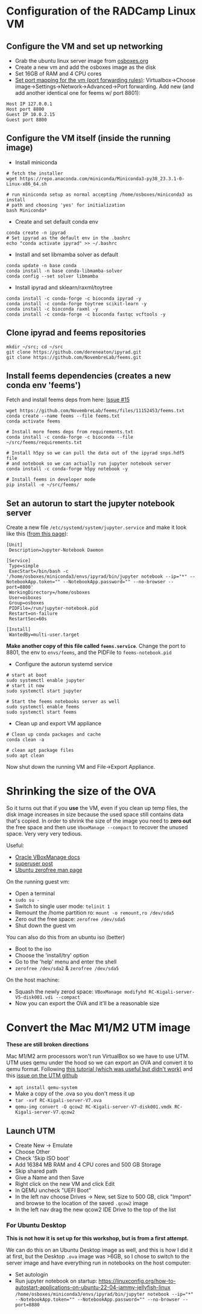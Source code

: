 # Configuration of the RADCamp Linux VM

## Configure the VM and set up networking
* Grab the ubuntu linux server image from [osboxes.org](https://www.osboxes.org/virtualbox-images/)
* Create a new vm and add the osboxes image as the disk
 * Set 16GB of RAM and 4 CPU cores
* [Set port mapping for the vm (port forwarding rules)](https://serverfault.com/questions/908615/virtualbox-and-windows-10-cant-connect-to-a-server-hosted-on-virtualbox): Virtualbox->Choose image->Settings->Network->Advanced->Port forwarding.
Add new (and add another identical one for feems w/ port 8801):

```
Host IP 127.0.0.1
Host port 8800
Guest IP 10.0.2.15
Guest port 8800
```

## Configure the VM itself (inside the running image)
* Install miniconda

```
# fetch the installer
wget https://repo.anaconda.com/miniconda/Miniconda3-py38_23.3.1-0-Linux-x86_64.sh

# run miniconda setup as normal accepting /home/osboxes/miniconda3 as install
# path and choosing 'yes' for initialization
bash Miniconda*
```

* Create and set default conda env

```
conda create -n ipyrad
# Set ipyrad as the default env in the .bashrc
echo "conda activate ipyrad" >> ~/.bashrc
```

* Install and set libmamba solver as default

```
conda update -n base conda
conda install -n base conda-libmamba-solver
conda config --set solver libmamba
```

* Install ipyrad and sklearn/raxml/toytree

```
conda install -c conda-forge -c bioconda ipyrad -y
conda install -c conda-forge toytree scikit-learn -y
conda install -c bioconda raxml -y
conda install -c conda-forge -c bioconda fastqc vcftools -y
```

## Clone ipyrad and feems repositories
```
mkdir ~/src; cd ~/src
git clone https://github.com/dereneaton/ipyrad.git
git clone https://github.com/NovembreLab/feems.git
```

## Install feems dependencies (creates a new conda env 'feems')
Fetch and install feems deps from here: [Issue #15](https://github.com/NovembreLab/feems/issues/15)
```
wget https://github.com/NovembreLab/feems/files/11152453/feems.txt
conda create --name feems --file feems.txt
conda activate feems

# Install more feems deps from requirements.txt
conda install -c conda-forge -c bioconda --file ~/src/feems/requirements.txt

# Install h5py so we can pull the data out of the ipyrad snps.hdf5 file
# and notebook so we can actually run jupyter notebook server
conda install -c conda-forge h5py notebook -y

# Install feems in developer mode
pip install -e ~/src/feems/
```

## Set an autorun to start the jupyter notebook server

Create a new file `/etc/systemd/system/jupyter.service` and make it look like
this ([from this page](https://towardsdatascience.com/run-jupyter-notebook-as-a-background-service-on-ubuntu-c5d6298ed1e)):
```
[Unit]
 Description=Jupyter-Notebook Daemon

[Service]
 Type=simple
 ExecStart=/bin/bash -c '/home/osboxes/miniconda3/envs/ipyrad/bin/jupyter notebook --ip="*" --NotebookApp.token="" --NotebookApp.password="" --no-browser --port=8800'
 WorkingDirectory=/home/osboxes
 User=osboxes
 Group=osboxes
 PIDFile=/run/jupyter-notebook.pid
 Restart=on-failure
 RestartSec=60s

[Install]
 WantedBy=multi-user.target
```

**Make another copy of this file called `feems.service`**. Change the port to
8801, the env to `envs/feems`, and the PIDFile to `feems-notebook.pid`


* Configure the autorun systemd service

```
# start at boot
sudo systemctl enable jupyter
# start it now
sudo systemctl start jupyter

# Start the feems notebooks server as well
sudo systemctl enable feems 
sudo systemctl start feems
```

* Clean up and export VM appliance

```
# Clean up conda packages and cache
conda clean -a

# clean apt package files
sudo apt clean
```

Now shut down the running VM and File->Export Appliance.

# Shrinking the size of the OVA
So it turns out that if you **use** the VM, even if you clean up temp files,
the disk image increases in size because the used space still contains data
that's copied. In order to shrink the size of the image you need to **zero out**
the free space and then use `VboxManage --compact` to recover the unused space.
Very very very tedious.

Useful:
* [Oracle VBoxManage docs](https://docs.oracle.com/en/virtualization/virtualbox/6.0/user/vboxmanage-modifymedium.html)
* [superuser post](https://superuser.com/questions/502887/shrink-size-of-ova-file-in-virtualbox)
* [Ubuntu zerofree man page](https://manpages.ubuntu.com/manpages/lunar/en/man8/zerofree.8.html)

On the running guest vm:
* Open a terminal
* `sudo su -`
* Switch to single user mode: `telinit 1`
* Remount the /home partition ro: `mount -o remount,ro /dev/sda5`
* Zero out the free space: `zerofree /dev/sda5`
* Shut down the guest vm

You can also do this from an ubuntu iso (better)
* Boot to the iso
* Choose the 'install/try' option
* Go to the 'help' menu and enter the shell
* `zerofree /dev/sda2` & `zerofree /dev/sda5`

On the host machine:
* Squash the newly zerod space: `VBoxManage modifyhd RC-Kigali-server-V5-disk001.vdi --compact`
* Now you can export the OVA and it'll be a reasonable size

# Convert the Mac M1/M2 UTM image
**These are still broken directions**

Mac M1/M2 arm processors won't run VirtualBox so we have to use UTM. UTM
uses qemu under the hood so we can export an OVA and convert it to qemu
format. Following [this tutorial (which was useful but didn't work)](https://medium.com/@hitoshi.shimomae/convert-ova-to-qcow2-and-start-it-with-utm-13fa3fc4c3db)
and this [issue on the UTM github](https://github.com/utmapp/UTM/discussions/2521)
* `apt install qemu-system`
* Make a copy of the .ova so you don't mess it up
* `tar -xvf RC-Kigali-server-V7.ova`
* `qemu-img convert -O qcow2 RC-Kigali-server-V7-disk001.vmdk RC-Kigali-server-V7.qcow2`

## Launch UTM
* Create New -> Emulate
* Choose Other
* Check 'Skip ISO boot'
* Add 16384 MB RAM and 4 CPU cores and 500 GB Storage
* Skip shared path
* Give a Name and then Save
* Right click on the new VM and click Edit
* In QEMU uncheck "UEFI Boot"
* In the left nav choose Drives -> New, set Size to 500 GB, click "Import"
and browse to the location of the saved `.qcow2` image
* In the left nav drag the new qcow2 IDE Drive to the top of the list

### For Ubuntu Desktop
**This is not how it is set up for this workshop, but is from a first attempt.**

We can do this on an Ubuntu Desktop image as well, and this is how I did it
at first, but the Desktop `.ova` image was >6GB, so I chose to switch to the
server image and have everything run in notebooks on the host computer:
* Set autologin
* Run jupyter notebook on startup:
https://linuxconfig.org/how-to-autostart-applications-on-ubuntu-22-04-jammy-jellyfish-linux
`/home/osboxes/miniconda3/envs/ipyrad/bin/jupyter notebook --ip="*" --NotebookApp.token="" --NotebookApp.password="" --no-browser --port=8880`


